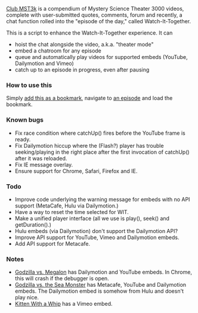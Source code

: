 [Club MST3k](http://www.club-mst3k.com) is a compendium of Mystery Science Theater 3000 videos, complete with user-submitted quotes, comments, forum and recently, a chat function rolled into the "episode of the day," called Watch-It-Together.

This is a script to enhance the Watch-It-Together experience. It can

- hoist the chat alongside the video, a.k.a. "theater mode"
- embed a chatroom for any episode
- queue and automatically play videos for supported embeds (YouTube, Dailymotion and Vimeo)
- catch up to an episode in progress, even after pausing

### How to use this
Simply [add this as a bookmark](http://lewis-k.github.io/shim.js), navigate to [an episode](http://www.club-mst3k.com/820-space-mutiny) and load the bookmark.

### Known bugs
- Fix race condition where catchUp() fires before the YouTube frame is ready.
- Fix Dailymotion hiccup where the (Flash?) player has trouble seeking/playing in the right place after the first invocation of catchUp() after it was reloaded.
- Fix IE message overlay.
- Ensure support for Chrome, Safari, Firefox and IE.

### Todo
- Improve code underlying the warning message for embeds with no API support (MetaCafe, Hulu via Dailymotion.)
- Have a way to reset the time selected for WIT.
- Make a unified player interface (all we use is play(), seek() and getDuration().)
- Hulu embeds (via Dailymotion) don't support the Dailymotion API?
- Improve API support for YouTube, Vimeo and Dailymotion embeds.
- Add API support for Metacafe.

### Notes
- [Godzilla vs. Megalon](http://www.club-mst3k.com/212-godzilla-vs-megalon) has Dailymotion and YouTube embeds. In Chrome, this will crash if the debugger is open.
- [Godzilla vs. the Sea Monster](http://www.club-mst3k.com/213-godzilla-vs-the-sea-monster) has Metacafe, YouTube and Dailymotion embeds. The Dailymotion embed is somehow from Hulu and doesn't play nice.
- [Kitten With a Whip](http://www.club-mst3k.com/615-kitten-with-a-whip) has a Vimeo embed.
